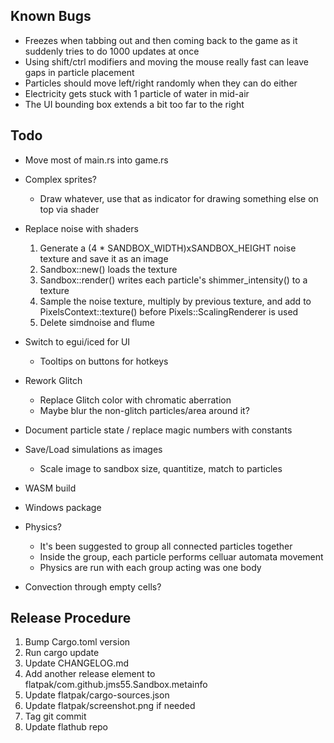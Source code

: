 ## Known Bugs
* Freezes when tabbing out and then coming back to the game as it suddenly tries to do 1000 updates at once
* Using shift/ctrl modifiers and moving the mouse really fast can leave gaps in particle placement
* Particles should move left/right randomly when they can do either
* Electricity gets stuck with 1 particle of water in mid-air
* The UI bounding box extends a bit too far to the right

## Todo
* Move most of main.rs into game.rs
* Complex sprites?
    * Draw whatever, use that as indicator for drawing something else on top via shader
* Replace noise with shaders
    1. Generate a (4 * SANDBOX_WIDTH)xSANDBOX_HEIGHT noise texture and save it as an image
    2. Sandbox::new() loads the texture
    3. Sandbox::render() writes each particle's shimmer_intensity() to a texture
    4. Sample the noise texture, multiply by previous texture, and add to PixelsContext::texture() before Pixels::ScalingRenderer is used
    5. Delete simdnoise and flume
* Switch to egui/iced for UI
    * Tooltips on buttons for hotkeys
* Rework Glitch
    * Replace Glitch color with chromatic aberration
    * Maybe blur the non-glitch particles/area around it?

* Document particle state / replace magic numbers with constants
* Save/Load simulations as images
    * Scale image to sandbox size, quantitize, match to particles
* WASM build

* Windows package
* Physics?
    * It's been suggested to group all connected particles together
    * Inside the group, each particle performs celluar automata movement
    * Physics are run with each group acting was one body
* Convection through empty cells?

## Release Procedure
1. Bump Cargo.toml version
2. Run cargo update
3. Update CHANGELOG.md
4. Add another release element to flatpak/com.github.jms55.Sandbox.metainfo
5. Update flatpak/cargo-sources.json
6. Update flatpak/screenshot.png if needed
7. Tag git commit
8. Update flathub repo
